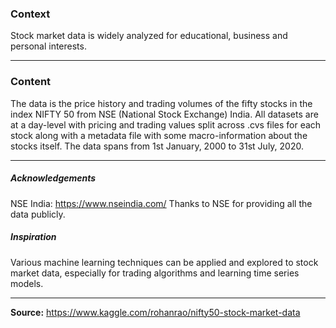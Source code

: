 ### Context

Stock market data is widely analyzed for educational, business and personal interests.
____
### Content

The data is the price history and trading volumes of the fifty stocks in the index NIFTY 50 from NSE (National Stock Exchange) India. All datasets are at a day-level with pricing and trading values split across .cvs files for each stock along with a metadata file with some macro-information about the stocks itself. The data spans from 1st January, 2000 to 31st July, 2020.
_____
##### Acknowledgements

NSE India: https://www.nseindia.com/ 
Thanks to NSE for providing all the data publicly.

##### Inspiration

Various machine learning techniques can be applied and explored to stock market data, especially for trading algorithms and learning time series models.
_____
**Source:** https://www.kaggle.com/rohanrao/nifty50-stock-market-data
